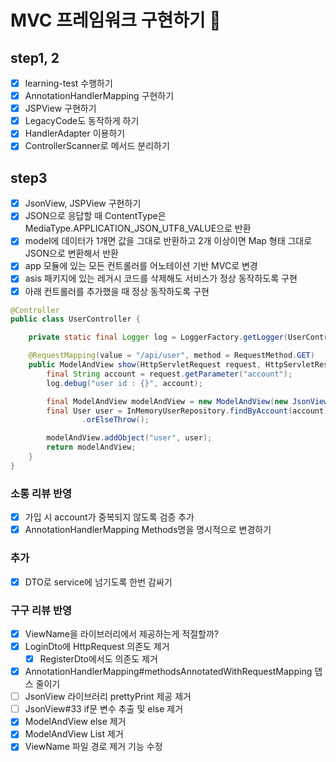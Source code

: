 # MVC 프레임워크 구현하기 🚀

## step1, 2
- [x] learning-test 수행하기
- [x] AnnotationHandlerMapping 구현하기
- [x] JSPView 구현하기
- [x] LegacyCode도 동작하게 하기
- [x] HandlerAdapter 이용하기
- [x] ControllerScanner로 메서드 분리하기

## step3
- [x] JsonView, JSPView 구현하기
- [x] JSON으로 응답할 때 ContentType은 MediaType.APPLICATION_JSON_UTF8_VALUE으로 반환
- [x] model에 데이터가 1개면 값을 그대로 반환하고 2개 이상이면 Map 형태 그대로 JSON으로 변환해서 반환
- [x] app 모듈에 있는 모든 컨트롤러를 어노테이션 기반 MVC로 변경
- [x] asis 패키지에 있는 레거시 코드를 삭제해도 서비스가 정상 동작하도록 구현
- [x] 아래 컨트롤러를 추가했을 때 정상 동작하도록 구현
```java
@Controller
public class UserController {

    private static final Logger log = LoggerFactory.getLogger(UserController.class);

    @RequestMapping(value = "/api/user", method = RequestMethod.GET)
    public ModelAndView show(HttpServletRequest request, HttpServletResponse response) {
        final String account = request.getParameter("account");
        log.debug("user id : {}", account);

        final ModelAndView modelAndView = new ModelAndView(new JsonView());
        final User user = InMemoryUserRepository.findByAccount(account)
                .orElseThrow();

        modelAndView.addObject("user", user);
        return modelAndView;
    }
}
```

### 소롱 리뷰 반영
- [x] 가입 시 account가 중복되지 않도록 검증 추가
- [x] AnnotationHandlerMapping Methods명을 명시적으로 변경하기

### 추가
- [x] DTO로 service에 넘기도록 한번 감싸기

### 구구 리뷰 반영
- [x] ViewName을 라이브러리에서 제공하는게 적절할까?
- [x] LoginDto에 HttpRequest 의존도 제거
  - [x] RegisterDto에서도 의존도 제거 
- [x] AnnotationHandlerMapping#methodsAnnotatedWithRequestMapping 뎁스 줄이기
- [ ] JsonView 라이브러리 prettyPrint 제공 제거
- [ ] JsonView#33 if문 변수 추출 및 else 제거
- [x] ModelAndView else 제거
- [x] ModelAndView List<Object> 제거
- [x] ViewName 파일 경로 제거 기능 수정
